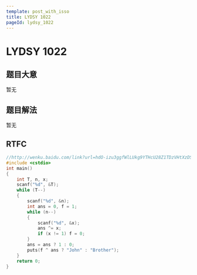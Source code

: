 ```yaml
---
template: post_with_isso
title: LYDSY 1022
pageId: lydsy_1022
---
```


# LYDSY 1022
<span id="poem"></span><script>$(function(){$.ajax('/api/poem?rnd='+Date.now()+Math.random()).done(function(data){$('#poem').text(data);});});</script>
## 题目大意
暂无

## 题目解法
暂无

## RTFC

```cpp
//http://wenku.baidu.com/link?url=hdO-izu3ggfWlLUkg9YTHcU28Z1TDzVHtXzDSDnDl4yVyTMjcA3i1qb9BNbJMVbSRm2q9D5MpN12DQNX_N1J4NJhb2larJdiw7-o8Ki9Hqa
#include <cstdio>
int main()
{
    int T, n, x;
    scanf("%d", &T);
    while (T--)
    {
        scanf("%d", &n);
        int ans = 0, f = 1;
        while (n--)
        {
            scanf("%d", &x);
            ans ^= x;
            if (x != 1) f = 0;
        }
        ans = ans ? 1 : 0;
        puts(f ^ ans ? "John" : "Brother");
    }
    return 0;
}
```
<div id="__comment"></div>
